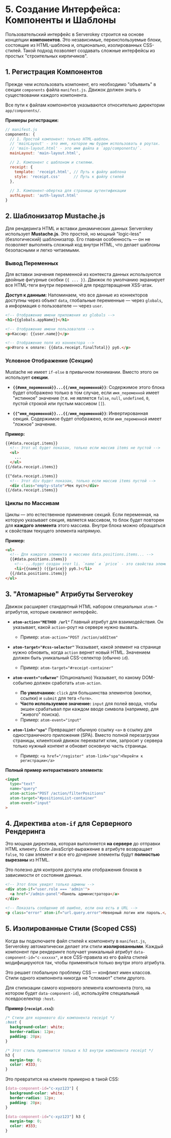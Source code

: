 # 5. Создание Интерфейса: Компоненты и Шаблоны

Пользовательский интерфейс в Serverokey строится на основе концепции **компонентов**. Это независимые, переиспользуемые блоки, состоящие из HTML-шаблона и, опционально, изолированных CSS-стилей. Такой подход позволяет создавать сложные интерфейсы из простых "строительных кирпичиков".

## 1. Регистрация Компонентов

Прежде чем использовать компонент, его необходимо "объявить" в секции `components` файла `manifest.js`. Движок должен знать о существовании каждого компонента.

Все пути к файлам компонентов указываются относительно директории `app/components/`.

**Примеры регистрации:**

```javascript
// manifest.js
components: {
  // 1. Простой компонент: только HTML-шаблон.
  // 'mainLayout' - это имя, которое мы будем использовать в роутах.
  // 'main-layout.html' - это имя файла в `app/components/`.
  mainLayout: 'main-layout.html',

  // 2. Компонент с шаблоном и стилями.
  receipt: {
    template: 'receipt.html', // Путь к файлу шаблона
    style: 'receipt.css'      // Путь к файлу стилей
  },
  
  // 3. Компонент-обертка для страницы аутентификации
  authLayout: 'auth-layout.html'
}
```

## 2. Шаблонизатор Mustache.js

Для рендеринга HTML и вставки динамических данных Serverokey использует **Mustache.js**. Это простой, но мощный "logic-less" (безлогический) шаблонизатор. Его главная особенность — он не позволяет выполнять сложный код внутри HTML, что делает шаблоны безопасными и легко читаемыми.

### Вывод Переменных
Для вставки значения переменной из контекста данных используются двойные фигурные скобки `{{ ... }}`. Движок по умолчанию экранирует все HTML-теги внутри переменной для предотвращения XSS-атак.

**Доступ к данным:** Напоминаем, что все данные из коннекторов доступны через объект `data`, глобальные переменные — через `globals`, а информация о пользователе — через `user`.

```html
<!-- Отображение имени приложения из globals -->
<h1>{{globals.appName}}</h1>

<!-- Отображение имени пользователя -->
<p>Кассир: {{user.name}}</p>

<!-- Отображение поля из коннектора -->
<p>Итого к оплате: {{data.receipt.finalTotal}} руб.</p>
```

### Условное Отображение (Секции)
Mustache не имеет `if-else` в привычном понимании. Вместо этого он использует **секции**.

*   **`{{#имя_переменной}}...{{/имя_переменной}}`**: Содержимое этого блока будет отображено только в том случае, если `имя_переменной` имеет "истинное" значение (т.е. не является `false`, `null`, `undefined`, `0`, пустой строкой или пустым массивом `[]`).

*   **`{{^имя_переменной}}...{{/имя_переменной}}`**: Инвертированная секция. Содержимое будет отображено, если `имя_переменной` имеет "ложное" значение.

**Пример:**
```html
{{#data.receipt.items}}
  <!-- Этот ul будет показан, только если массив items не пустой -->
  <ul>
    ...
  </ul>
{{/data.receipt.items}}

{{^data.receipt.items}}
  <!-- Этот div будет показан, только если массив items пустой -->
  <div class="empty-state">Чек пуст</div>
{{/data.receipt.items}}
```

### Циклы по Массивам
Циклы — это естественное применение секций. Если переменная, на которую указывает секция, является массивом, то блок будет повторен для **каждого элемента** этого массива. Внутри блока можно обращаться к свойствам текущего элемента напрямую.

**Пример:**
```html
<ul>
  <!-- Для каждого элемента в массиве data.positions.items... -->
  {{#data.positions.items}}
    <!-- ...будет создан этот li. `name` и `price` - это свойства элемента. -->
    <li>{{name}} ({{price}} руб.)</li>
  {{/data.positions.items}}
</ul>
```

## 3. "Атомарные" Атрибуты Serverokey

Движок расширяет стандартный HTML набором специальных `atom-*` атрибутов, которые оживляют интерфейс.

*   **`atom-action="METHOD /url"`**
    Главный атрибут для взаимодействия. Он указывает, какой `action`-роут на сервере нужно вызвать.
    *   Пример: `atom-action="POST /action/addItem"`

*   **`atom-target="#css-selector"`**
    Указывает, какой элемент на странице нужно обновить, когда `action` вернет новый HTML. Значением должен быть уникальный CSS-селектор (обычно `id`).
    *   Пример: `atom-target="#receipt-container"`

*   **`atom-event="событие"`** (Опционально)
    Указывает, по какому DOM-событию должен сработать `atom-action`.
    *   **По умолчанию:** `click` для большинства элементов (кнопки, ссылки) и `submit` для тега `<form>`.
    *   **Часто используемое значение:** `input` для полей ввода, чтобы экшен срабатывал при каждом вводе символа (например, для "живого" поиска).
    *   Пример: `atom-event="input"`

*   **`atom-link="spa"`**
    Превращает обычную ссылку `<a>` в ссылку для одностраничного приложения (SPA). Вместо полной перезагрузки страницы, клиентский движок перехватит клик, запросит у сервера только нужный контент и обновит основную часть страницы.
    *   Пример: `<a href="/register" atom-link="spa">Перейти к регистрации</a>`

**Полный пример интерактивного элемента:**
```html
<input 
  type="text" 
  name="query"
  atom-action="POST /action/filterPositions" 
  atom-target="#positionsList-container"
  atom-event="input"
>
```

## 4. Директива `atom-if` для Серверного Рендеринга

Это мощная директива, которая выполняется **на сервере** до отправки HTML клиенту. Если JavaScript-выражение в атрибуте возвращает `false`, то сам элемент и все его дочерние элементы будут **полностью вырезаны** из HTML.

Это полезно для контроля доступа или отображения блоков в зависимости от состояния данных.

```html
<!-- Этот блок увидят только админы -->
<div atom-if="user.role === 'admin'">
  <a href="/admin-panel">Панель администратора</a>
</div>

<!-- Показать сообщение об ошибке, если она есть в URL -->
<p class="error" atom-if="url.query.error">Неверный логин или пароль.</p>
```

## 5. Изолированные Стили (Scoped CSS)

Когда вы подключаете файл стилей к компоненту в `manifest.js`, Serverokey автоматически делает эти стили **изолированными**. Каждый компонент при рендеринге получает уникальный атрибут `data-component-id="c-xxxxxx"`, и все CSS-правила из его файла стилей модифицируются так, чтобы применяться только внутри этого атрибута.

Это решает глобальную проблему CSS — конфликт имен классов. Стили одного компонента никогда не "сломают" стили другого.

Для стилизации самого корневого элемента компонента (того, на котором будет `data-component-id`), используйте специальный псевдоселектор `:host`.

**Пример (`receipt.css`):**
```css
/* Стили для корневого div компонента receipt */
:host {
  background-color: white;
  border-radius: 12px;
  padding: 20px;
}

/* Этот стиль применится только к h3 внутри компонента receipt */
h3 {
  margin-top: 0;
  color: #333;
}
```
Это превратится на клиенте примерно в такой CSS:
```css
[data-component-id="c-xyz123"] {
  background-color: white;
  border-radius: 12px;
  padding: 20px;
}

[data-component-id="c-xyz123"] h3 {
  margin-top: 0;
  color: #333;
}
```